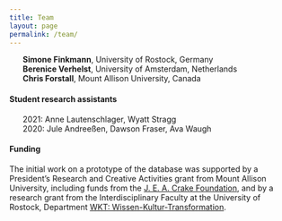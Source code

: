 ```yaml
---
title: Team
layout: page
permalink: /team/
---
```


<ul style="list-style-type: none">
  <li><strong>Simone Finkmann</strong>, University of Rostock, Germany</li>
  <li><strong>Berenice Verhelst</strong>, University of Amsterdam, Netherlands</li>
  <li><strong>Chris Forstall</strong>, Mount Allison University, Canada</li>
</ul>

<h4>Student research assistants</h4>

<ul style="list-style-type: none">
  <li>2021: Anne Lautenschlager, Wyatt Stragg</li>
  <li>2020: Jule Andreeßen, Dawson Fraser, Ava Waugh</li>
</ul>

<h4>Funding</h4>

The initial work on a prototype of the database was supported by a President’s Research and Creative Activities grant from Mount Allison University, including funds from the [J. E. A. Crake Foundation](http://jeacrakefoundation.org/), and by a research grant from the Interdisciplinary Faculty at the University of Rostock, Department [WKT: Wissen-Kultur-Transformation](https://www.inf.uni-rostock.de/wkt/).
